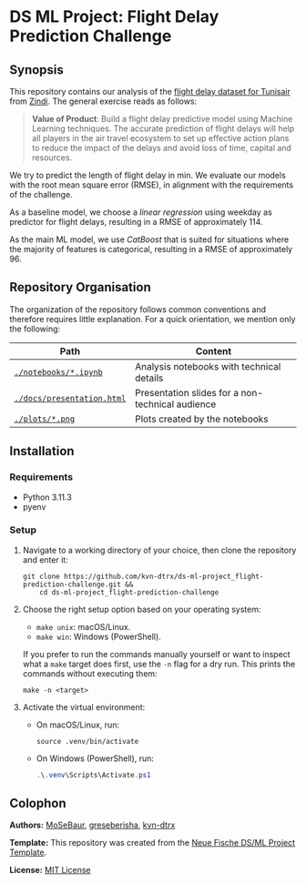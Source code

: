 # **DS ML Project**: Flight Delay Prediction Challenge

## Synopsis

This repository contains our analysis of the [flight delay dataset for Tunisair](https://zindi.africa/competitions/flight-delay-prediction-challenge) from [Zindi](https://zindi.africa). The general exercise reads as follows:

> **Value of Product**: Build a flight delay predictive model using Machine Learning techniques. The accurate prediction of flight delays will help all players in the air travel ecosystem to set up effective action plans to reduce the impact of the delays and avoid loss of time, capital and resources.

We try to predict the length of flight delay in $\mathrm{min}$. We evaluate our models with the root mean square error ($\mathrm{RMSE}$), in alignment with the requirements of the challenge.

As a baseline model, we choose a *linear regression* using weekday as predictor for flight delays, resulting in a $\mathrm{RMSE}$ of approximately $114$.

As the main ML model, we use *CatBoost* that is suited for situations where the majority of features is categorical, resulting in a $\mathrm{RMSE}$ of approximately $96$.

<!-- 
NOTE: Correct LaTeX usage here would be `\operatorname` instead of `\mathrm`. 
But GitHub cannot render the former macro.
-->

## Repository Organisation

The organization of the repository follows common conventions and therefore requires little explanation. For a quick orientation, we mention only the following:

| Path | Content |
| --- | --- |
| [`./notebooks/*.ipynb`](./notebooks) | Analysis notebooks with technical details |
| [`./docs/presentation.html`](./docs/presentation.html) | Presentation slides for a non-technical audience |
| [`./plots/*.png`](./docs) | Plots created by the notebooks |

## Installation

### Requirements

- Python 3.11.3
- pyenv

### Setup

1. Navigate to a working directory of your choice, then clone the repository and enter it:

   ``` shell
   git clone https://github.com/kvn-dtrx/ds-ml-project_flight-prediction-challenge.git &&
       cd ds-ml-project_flight-prediction-challenge
   ```

2. Choose the right setup option based on your operating system:

   - `make unix`: macOS/Linux.
   - `make win`: Windows (PowerShell).

   If you prefer to run the commands manually yourself or want to inspect what a `make` target does first, use the `-n` flag for a dry run. This prints the commands without executing them:

   ``` shell
   make -n <target>
   ```

3. Activate the virtual environment:

   - On macOS/Linux, run:

     ```shell
     source .venv/bin/activate
     ```

   - On Windows (PowerShell), run:

     ``` powershell
     .\.venv\Scripts\Activate.ps1
     ```

## Colophon

**Authors:** [MoSeBaur](https://github.com/MoSeBaur), [greseberisha](https://github.com/greseberisha), [kvn-dtrx](https://github.com/kvn-dtrx)

**Template:** This repository was created from the [Neue Fische DS/ML Project Template](https://github.com/neuefische/ds-ml-project-template).

**License:** [MIT License](license.txt)
